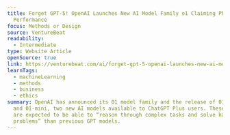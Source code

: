 ```yaml
---
title: Forget GPT-5! OpenAI Launches New AI Model Family o1 Claiming PhD-Level
  Performance
focus: Methods or Design
source: VentureBeat
readability:
  - Intermediate
type: Website Article
openSource: true
link: https://venturebeat.com/ai/forget-gpt-5-openai-launches-new-ai-model-family-o1-claiming-phd-level-performance/
learnTags:
  - machineLearning
  - methods
  - business
  - ethics
summary: OpenAI has announced its 01 model family and the release of 01-preview
  and 01-mini, two new AI models available to ChatGPT Plus users. These models
  are expected to be able to “reason through complex tasks and solve harder
  problems” than previous GPT models.
---
```

